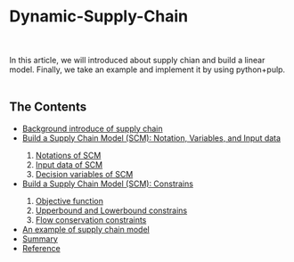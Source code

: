 <h1><b>Dynamic-Supply-Chain</b></h1>
<br><br>
In this article, we will introduced about supply chian and build a linear model. Finally, we take an example and implement it by using python+pulp.
<br><br>
<h2><b>The Contents</b></h2>
<ul>
  <li><a href="https://github.com/peng1055/Dynamic-Supply-Chain/blob/master/DSCM.md#background-introduce-of-supply-chain">Background introduce of supply chain</a></li>
  <li><a href="https://github.com/peng1055/Dynamic-Supply-Chain/blob/master/DSCM.md#-build-a-supply-chain-model-scm-notation-variables-and-input-data">Build a Supply Chain Model (SCM): Notation, Variables, and Input data</a></li>
  <ol>
    <li><a href="https://github.com/peng1055/Dynamic-Supply-Chain/blob/master/DSCM.md#-notations-of-scm">Notations of SCM</a></li>
    <li><a href="https://github.com/peng1055/Dynamic-Supply-Chain/blob/master/DSCM.md#-input-data-of-scm">Input data of SCM</a></li>
    <li><a href="https://github.com/peng1055/Dynamic-Supply-Chain/blob/master/DSCM.md#-decision-variables-of-scm">Decision variables of SCM</a></li>
  </ol>
  <li><a href="https://github.com/peng1055/Dynamic-Supply-Chain/blob/master/DSCM.md#-build-a-supply-chain-model-scm-constrains">Build a Supply Chain Model (SCM): Constrains</a></li>
  <ol>
    <li><a href="https://github.com/peng1055/Dynamic-Supply-Chain/blob/master/DSCM.md#-objective-function">Objective function</a></li>
    <li><a href="https://github.com/peng1055/Dynamic-Supply-Chain/blob/master/DSCM.md#-upperbound-and-lowerbound-constrains">Upperbound and Lowerbound constrains</a></li>
    <li><a href="https://github.com/peng1055/Dynamic-Supply-Chain/blob/master/DSCM.md#-flow-conservation-constraints">Flow conservation constraints</a></li>
  </ol>
  <li><a href="https://github.com/peng1055/Dynamic-Supply-Chain/blob/master/SCM%20example">An example of supply chain model</a></li>
  <li><a href="https://github.com/peng1055/Dynamic-Supply-Chain/blob/master/DSCM.md#summary">Summary</a></li>
  <li><a href="https://github.com/peng1055/Dynamic-Supply-Chain/blob/master/DSCM.md#reference">Reference</a></li> 
</ul>
